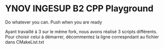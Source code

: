 # YNOV INGESUP B2 CPP Playground 

Do whatever you can. Push when you are ready

Ayant travaillé à 3 sur le même fork, nous avons réalisé 3 scripts différents. Pour choisir celui à démarrer, décommentez la ligne correspndant au fichier dans CMakeList.txt

